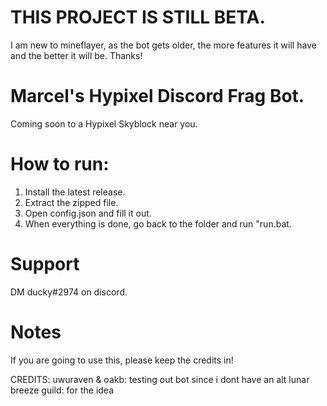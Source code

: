 # THIS PROJECT IS STILL BETA.
I am new to mineflayer, as the bot gets older, the more features it will have and the better it will be. Thanks!

# Marcel's Hypixel Discord Frag Bot.
Coming soon to a Hypixel Skyblock near you.

# How to run:
1. Install the latest release.
2. Extract the zipped file.
3. Open config.json and fill it out.
4. When everything is done, go back to the folder and run "run.bat.

# Support
DM ducky#2974 on discord.

# Notes
If you are going to use this, please keep the credits in! 

CREDITS:
uwuraven & oakb: testing out bot since i dont have an alt
lunar breeze guild: for the idea


